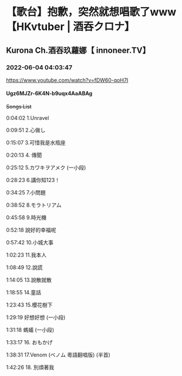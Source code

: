 # 【歌台】抱歉，突然就想唱歌了www【HKvtuber | 酒吞クロナ】

## Kurona Ch.酒吞玖蘿娜【 innoneer.TV】

### 2022-06-04 04:03:47

https://www.youtube.com/watch?v=fDW60-qoH7I

#### Ugz6MJZr-6K4N-b9uqx4AaABAg

~~Songs List~~

0:04:02 1.Unravel

0:09:51 2.心做し

0:15:07 3.可惜我是水瓶座

0:20:13 4. 傳聞

0:25:12 5.カワキヲアメク (一小段)

0:28:23 6.講你知123！

0:34:25 7.小問題

0:38:52 8.モラトリアム

0:45:58 9.時光機

0:52:18 說好的幸福呢

0:57:42 10.小城大事

1:02:23 11.我本人

1:08:49 12.說謊

1:14:05 13.說散就散

1:18:55 14.童話

1:23:43 15.櫻花樹下

1:29:19 好想好想 (一小段)

1:31:18 螞蟻 (一小段)

1:33:17 16.  おもかげ

1:38:31 17.Venom (ベノム 粵語翻唱版) (半首)

1:42:26 18. 別煩著我


